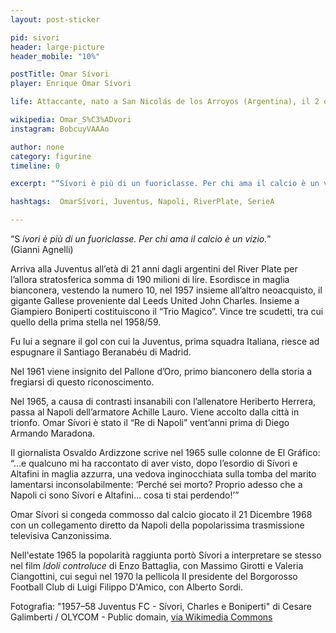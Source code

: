 ```yaml
---
layout: post-sticker

pid: sivori
header: large-picture
header_mobile: "10%"

postTitle: Omar Sívori
player: Enrique Omar Sívori

life: Attaccante, nato a San Nicolás de los Arroyos (Argentina), il 2 ottobre 1935

wikipedia: Omar_S%C3%ADvori
instagram: BobcuyVAAAo

author: none
category: figurine
timeline: 0

excerpt: "“Sívori è più di un fuoriclasse. Per chi ama il calcio è un vizio.” (Gianni Agnelli)"

hashtags:  OmarSívori, Juventus, Napoli, RiverPlate, SerieA

---
```

“S _ívori è più di un fuoriclasse. Per chi ama il calcio è un vizio._”<br/>(Gianni Agnelli)

Arriva alla Juventus all’età di 21 anni dagli argentini del River Plate per l’allora stratosferica somma di 190 milioni di lire. Esordisce in maglia bianconera, vestendo la numero 10, nel 1957 insieme all’altro neoacquisto, il gigante Gallese proveniente dal Leeds United John Charles. Insieme a Giampiero Boniperti costituiscono il “Trio Magico”. Vince tre scudetti, tra cui quello della prima stella nel 1958/59.

Fu lui a segnare il gol con cui la Juventus, prima squadra Italiana, riesce ad espugnare il Santiago Beranabéu di Madrid.

Nel 1961 viene insignito del Pallone d’Oro, primo bianconero della storia a fregiarsi di questo riconoscimento.

Nel 1965, a causa di contrasti insanabili con l’allenatore Heriberto Herrera, passa al Napoli dell’armatore Achille Lauro. Viene accolto dalla città in trionfo. Omar Sívori è stato il “Re di Napoli” vent’anni prima di Diego Armando Maradona.

Il giornalista Osvaldo Ardizzone scrive nel 1965 sulle colonne de El Gráfico: “...e qualcuno mi ha raccontato di aver visto, dopo l’esordio di Sívori e Altafini in maglia azzurra, una vedova inginocchiata sulla tomba del marito lamentarsi inconsolabilmente: ‘Perché sei morto? Proprio adesso che a Napoli ci sono Sívori e Altafini... cosa ti stai perdendo!’”

Omar Sívori si congeda commosso dal calcio giocato il 21 Dicembre 1968 con un collegamento diretto da Napoli della popolarissima trasmissione televisiva Canzonissima.

Nell'estate 1965 la popolarità raggiunta portò Sívori a interpretare se stesso nel film _Idoli controluce_ di Enzo Battaglia, con Massimo Girotti e Valeria Ciangottini, cui seguì nel 1970 la pellicola Il presidente del Borgorosso Football Club di Luigi Filippo D'Amico, con Alberto Sordi.

<div class="post-disclaimer">Fotografia: "1957–58 Juventus FC - Sívori, Charles e Boniperti" di Cesare Galimberti / OLYCOM - Public domain, <a href="https://commons.wikimedia.org/wiki/File:1957%E2%80%9358_Juventus_FC_-_S%C3%ADvori,_Charles_and_Boniperti.jpg" target="_blank">via Wikimedia Commons</a>
</div>
